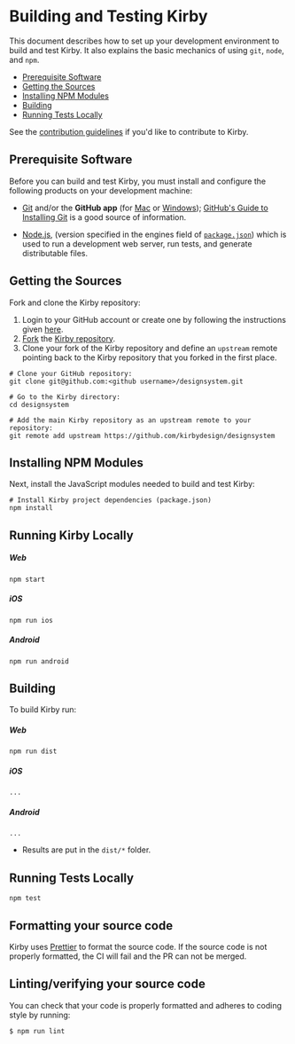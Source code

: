 # Building and Testing Kirby

This document describes how to set up your development environment to build and test Kirby.
It also explains the basic mechanics of using `git`, `node`, and `npm`.

* [Prerequisite Software](#prerequisite-software)
* [Getting the Sources](#getting-the-sources)
* [Installing NPM Modules](#installing-npm-modules)
* [Building](#building)
* [Running Tests Locally](#running-tests-locally)

See the [contribution guidelines](https://github.com/kirbydesign/designsystem/blob/master/CONTRIBUTING.md)
if you'd like to contribute to Kirby.

## Prerequisite Software

Before you can build and test Kirby, you must install and configure the
following products on your development machine:

* [Git](http://git-scm.com) and/or the **GitHub app** (for [Mac](http://mac.github.com) or
  [Windows](http://windows.github.com)); [GitHub's Guide to Installing
  Git](https://help.github.com/articles/set-up-git) is a good source of information.

* [Node.js](http://nodejs.org), (version specified in the engines field of [`package.json`](../package.json)) which is used to run a development web server,
  run tests, and generate distributable files.

## Getting the Sources

Fork and clone the Kirby repository:

1. Login to your GitHub account or create one by following the instructions given
   [here](https://github.com/signup/free).
2. [Fork](http://help.github.com/forking) the [Kirby
   repository](https://github.com/kirbydesign/designsystem).
3. Clone your fork of the Kirby repository and define an `upstream` remote pointing back to
   the Kirby repository that you forked in the first place.

```shell
# Clone your GitHub repository:
git clone git@github.com:<github username>/designsystem.git

# Go to the Kirby directory:
cd designsystem

# Add the main Kirby repository as an upstream remote to your repository:
git remote add upstream https://github.com/kirbydesign/designsystem
```
## Installing NPM Modules

Next, install the JavaScript modules needed to build and test Kirby:

```shell
# Install Kirby project dependencies (package.json)
npm install
```

## Running Kirby Locally
##### Web
```shell
npm start
```
##### iOS
```shell
npm run ios
```
##### Android
```shell
npm run android
```

## Building

To build Kirby run:

##### Web
```shell
npm run dist
```
##### iOS
```shell
...
```
##### Android
```shell
...
```

* Results are put in the `dist/*` folder.

## Running Tests Locally

```shell
npm test
```

## <a name="clang-format"></a> Formatting your source code

Kirby uses [Prettier](https://prettier.io/) to format the source code.
If the source code is not properly formatted, the CI will fail and the PR can not be merged.

## Linting/verifying your source code

You can check that your code is properly formatted and adheres to coding style by running:

``` shell
$ npm run lint
```
